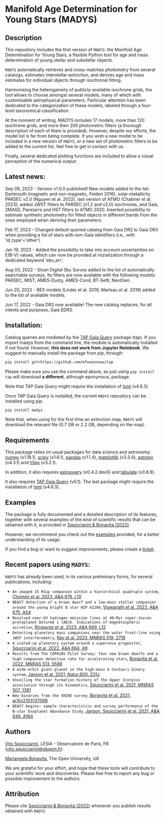 
Manifold Age Determination for Young Stars (MADYS) 
==========

Description
-----------
This repository includes the first version of `MADYS`: the Manifold Age Determination for Young Stars, a flexible Python tool for age and mass determination of young stellar and substellar objects.

`MADYS` automatically retrieves and cross-matches photometry from several catalogs, estimates interstellar extinction, and derives age and mass estimates for individual objects through isochronal fitting.

Harmonising the heterogeneity of publicly-available isochrone grids, the tool allows to choose amongst several models, many of which with customisable astrophysical parameters. Particular attention has been dedicated to the categorization of these models, labeled through a four-level taxonomical classification.

At the moment of writing, MADYS includes 17 models, more than 120 isochrone grids, and more then 200 photometric filters (a thorough description of each of them is provided). However, despite our efforts, the model list is far from being complete. If you wish a new model to be included in a new version of `MADYS`, or a new set of photometric filters to be added to the current list, feel free to get in contact with us.

Finally, several dedicated plotting functions are included to allow a visual perception of the numerical output.

Latest news:
------------
Sep 09, 2023 - Version v1.0.0 published! New models added to the list: Dartmouth (magnetic and non-magnetic, Feiden 2016), solar-metallicity PARSEC v2.0 (Nguyen et al. 2022), last version of ATMO (Chabrier et al. 2023); added JWST filters to PARSEC (v1.2 and v2.0) isochrones, and Gaia, 2MASS, Panstarrs and HST filters to ATMO 2020. Inserted possibility to estimate synthetic photometry for fitted objects in different bands from the ones employed when deriving their parameters.

Feb 17, 2023 - Changed default queried catalog from Gaia DR2 to Gaia DR3 when providing a list of stars with non-Gaia identifiers (i.e., with 'id_type'='other').

Jan 19, 2023 - Added the possibility to take into account uncertainties on E(B-V) values, which can now be provided at inizialization through a dedicated keyword 'ebv_err'.

Aug 03, 2022 - Sloan Digital Sky Survey added to the list of automatically searchable surveys. Its filters are now available with the following models: PARSEC, MIST, AMES-Dusty, AMES-Cond, BT-Settl, NextGen.

Jun 20, 2022 - BEX models (Linder et al. 2019, Marleau et al. 2019) added to the list of available models.

Jun 17, 2022 - Gaia DR3 now available! The new catalog replaces, for all intents and purposes, Gaia EDR3.


Installation:
------------
Catalog queries are mediated by the [TAP Gaia Query](https://github.com/mfouesneau/tap) package (tap). If you import madys from the command line, the module is automatically installed if not found. However, **this does not work from Jupyter Notebook**. We suggest to manually install the package from pip, through:

```sh
pip install git+https://github.com/mfouesneau/tap
```
Please make sure you use the command above, as just using `pip install tap` will download **a different**, although eponymous, package. 

Note that TAP Gaia Query might require the installation of [lxml](https://lxml.de/) (v4.6.3).

Once TAP Gaia Query is installed, the current `MADYS` repository can be installed using pip:

```sh
pip install madys
```
Note that, when using for the first time an extinction map, `MADYS` will download the relevant file (0.7 GB or 2.2 GB, depending on the map).


Requirements
------------

This package relies on usual packages for data science and astronomy: [numpy](https://numpy.org/) (v1.18.1), [scipy](https://www.scipy.org/) (v1.6.1), [pandas](https://pandas.pydata.org/) (v1.1.4), [matplotlib](https://matplotlib.org/) (v3.3.4), [astropy](https://www.astropy.org/) (v4.3.1) and [h5py](https://www.h5py.org/) (v3.2.1).

In addition, it also requires [astroquery](https://github.com/astropy/astroquery/) (v0.4.2.dev0) and [tabulate](https://pypi.org/project/tabulate/) (v0.8.9).

It also requires [TAP Gaia Query](https://github.com/mbonav/tapGaia) (v0.1). The last package might require the installation of [lxml](https://lxml.de/) (v4.6.3).


Examples
--------

The package is fully documented and a detailed description of its features, together with several examples of the kind of scientific results that can be obtained with it, is provided in [Squicciarini & Bonavita (2022)](https://ui.adsabs.harvard.edu/abs/2022A%26A...666A..15S/abstract).

However, we recommend you check out the [examples](https://github.com/vsquicciarini/madys/blob/main/examples/) provided, for a better understanding of its usage.

If you find a bug or want to suggest improvements, please create a [ticket](https://github.com/vsquicciarini/madys/issues).


Recent papers using `MADYS`:
-----------------------

`MADYS` has already been used, in its various preliminary forms, for several publications, including: 

* `An imaged 15 MJup companion within a hierarchical quadruple system`, [Chomez et al. 2023, A&A 676, L10](https://ui.adsabs.harvard.edu/abs/2023A%26A...676L..10C/abstract)
* `BEAST detection of a brown dwarf and a low-mass stellar companion around the young bright B star HIP 81208`, [Viswanath et al. 2023, A&A 675, A54](https://ui.adsabs.harvard.edu/abs/2023A%26A...676L..10C/abstract)
* `Resolved near-UV hydrogen emission lines at 40-Myr super-Jovian protoplanet Delorme 1 (AB)b. Indications of magnetospheric accretion`, [Ringqvist et al. 2023, A&A 669, L12](https://ui.adsabs.harvard.edu/abs/2023A%26A...669L..12R/abstract)
* `Detecting planetary mass companions near the water frost-line using JWST interferometry`, [Ray et al. 2023, MNRAS 519, 2718](https://ui.adsabs.harvard.edu/abs/2023MNRAS.519.2718R/abstract)
* `A scaled-up planetary system around a supernova progenitor`, [Squicciarini et al. 2022, A&A 664, A9](https://ui.adsabs.harvard.edu/abs/2022A%26A...664A...9S/abstract)
* `Results from The COPAINS Pilot Survey: four new brown dwarfs and a high companion detection rate for accelerating stars`, [Bonavita et al. 2022, MNRAS 513, 5588](https://ui.adsabs.harvard.edu/abs/2022MNRAS.513.5588B/abstract)
* `A wide-orbit giant planet in the high-mass b Centauri binary system`, [Janson et al. 2021, Natur.600..231J](https://ui.adsabs.harvard.edu/abs/2021Natur.600..231J/abstract)
* `Unveiling the star formation history of the Upper Scorpius association through its kinematics`, [Squicciarini et al. 2021, MNRAS 507, 1381](https://ui.adsabs.harvard.edu/abs/2021MNRAS.507.1381S/abstract)
* `New binaries from the SHINE survey`, [Bonavita et al. 2021, arXiv210313706B](https://ui.adsabs.harvard.edu/abs/2021arXiv210313706B/abstract)
* `BEAST begins: sample characteristics and survey performance of the B-star Exoplanet Abundance Study`, [Janson, Squicciarini et al. 2021, A&A 646, A164](https://ui.adsabs.harvard.edu/abs/2021A%26A...646A.164J/abstract)

Authors
-----------------------
[Vito Squicciarini](https://orcid.org/0000-0002-3122-6809), LESIA - Observatoire de Paris, FR (vito.squicciarini@obspm.fr)

[Mariangela Bonavita](https://orcid.org/0000-0002-7520-8389), The Open University, UK

We are grateful for your effort, and hope that these tools will contribute to your scientific work and discoveries. Please feel free to report any bug or possible improvement to the authors.

Attribution
-----------------------
Please cite [Squicciarini & Bonavita (2022)](https://ui.adsabs.harvard.edu/abs/2022A%26A...666A..15S/abstract) whenever you publish results obtained with `MADYS`.


